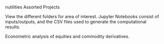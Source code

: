 nutilities
Assorted Projects

View the different folders for area of interest. Jupyter Notebooks consist of inputs/outputs, and the CSV files used to generate the computational results.

Econometric analysis of equities and commodity derivatives.
